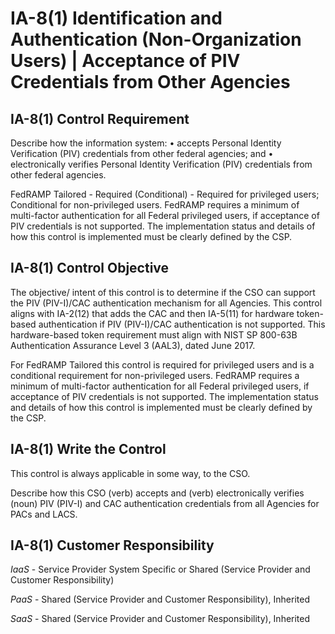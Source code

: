 # IA-8(1) Identification and Authentication (Non-Organization Users) | Acceptance of PIV Credentials from Other Agencies
## IA-8(1) Control Requirement
Describe how the information system:
•	accepts Personal Identity Verification (PIV) credentials from other federal agencies; and
•	electronically verifies Personal Identity Verification (PIV) credentials from other federal agencies.

FedRAMP Tailored - Required (Conditional) - Required for privileged users; Conditional for non-privileged users. FedRAMP requires a minimum of multi-factor authentication for all Federal privileged users, if acceptance of PIV credentials is not supported. The implementation status and details of how this control is implemented must be clearly defined by the CSP.
## IA-8(1) Control Objective
The objective/ intent of this control is to determine if the CSO can support the PIV (PIV-I)/CAC authentication mechanism for all Agencies. This control aligns with IA-2(12) that adds the CAC and then IA-5(11) for hardware token-based authentication if PIV (PIV-I)/CAC authentication is not supported. This hardware-based token requirement must align with NIST SP 800-63B Authentication Assurance Level 3 (AAL3), dated June 2017.

For FedRAMP Tailored this control is required for privileged users and is a conditional requirement for non-privileged users. FedRAMP requires a minimum of multi-factor authentication for all Federal privileged users, if acceptance of PIV credentials is not supported. The implementation status and details of how this control is implemented must be clearly defined by the CSP.
## IA-8(1) Write the Control
This control is always applicable in some way, to the CSO.

Describe how this CSO (verb) accepts and (verb) electronically verifies (noun) PIV (PIV-I) and CAC authentication credentials from all Agencies for PACs and LACS.
## IA-8(1) Customer Responsibility
*IaaS* - Service Provider System Specific or Shared (Service Provider and Customer Responsibility)

*PaaS* - Shared (Service Provider and Customer Responsibility), Inherited

*SaaS* - Shared (Service Provider and Customer Responsibility), Inherited
